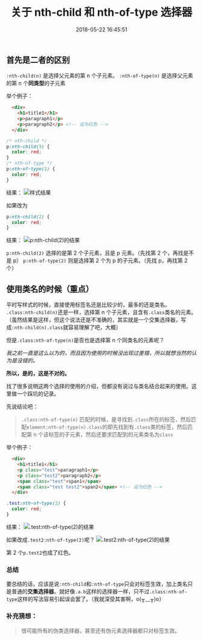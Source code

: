 ﻿---
en_title: nth-child_and_nth-of-type
title: 关于 nth-child 和 nth-of-type 选择器
keywords: CSS, nth-child, nth-of-type, pseudo class, 伪类选择器
date: 2018-05-22 16:45:51
updated: 2021-5-11 21:35:58
category:
  - 技术文章
tags:
  - CSS
photos:
  - http://img.wayowe.com/blog_gallery/ab_005.png@gallery
---

## 首先是二者的区别

`:nth-child(n)` 是选择父元素的第 n 个子元素。
`:nth-of-type(n)` 是选择父元素的第 n 个**同类型**的子元素

举个例子：

```html
  <div>
    <h1>title1</h1>
    <p>paragraph1</p>
    <p>paragraph2</p> <!-- 设为红色 -->
  </div>
```

```css
/* nth-child */
p:nth-child(3) {
  color: red;
}
/* nth-of-type */
p:nth-of-type(2) {
  color: red;
}
```
<!-- more -->
结果：
![样式结果](https://miao.su/images/2019/06/19/_15609154508763ed306.png)

如果改为

```css
p:nth-child(2) {
  color: red;
}
```

结果：
![p:nth-child(2)的结果](https://miao.su/images/2019/06/19/_15609155282272016.png)

`p:nth-child(2)` 选择的是第 2 个子元素，且是 p 元素。（先找第 2 个，再找是不是 p）
`p:nth-of-type(2)` 则是选择第 2 个为 p 的子元素。（先找 p，再找第 2 个）

## 使用类名的时候（重点）

平时写样式的时候，直接使用标签名还是比较少的，最多的还是类名。
`.class:nth-child(n)`还是一样，选择第 n 个子元素，且含有`.class`类名的元素。（虽然结果是这样，但这个说法还是不准确的，其实就是一个交集选择器，写成`:nth-child(n).class`就容易理解了吧，大概）

但是`.class:nth-of-type(n)`是否也是选择第 n 个同类名的元素呢？

_我之前一直是这么以为的，而且因为使用的时候没出现过差错，所以就想当然的认为是没错的。_

**所以，是的，这是不对的。**

找了很多说明这两个选择的使用的介绍，但都没有说过与类名结合起来的使用。这里做一个踩坑的记录。

先说结论吧：

> `.class:nth-of-type(n)` 匹配的时候，是寻找到`.class`所在的标签，然后匹配`element:nth-of-type(n).class`的即先找到有`.class`类的标签，然后匹配第 n 个该标签的子元素，然后还要求匹配到的元素类名为`class`

举个例子：

```html
  <div>
    <h1>title1</h1>
    <p class="test">paragraph1</p>
    <p class="test2">paragraph2</p>
    <span class="test">span1</span>
    <span class="test test2">span2</span> <!-- 设为红色 -->
  </div>
```

```css
.test:nth-of-type(2) {
  color: red;
}
```

结果：
![.test:nth-of-type(2)的结果](https://miao.su/images/2019/06/19/_15609156289249143e8.png)

如果改成`.test2:nth-of-type(2)`呢？
![.test2:nth-of-type(2)的结果](https://miao.su/images/2019/06/19/_15609156653718e0076.png)

第 2 个`p.test2`也成了红色。

### 总结

要总结的话，应该是说`:nth-child`和`:nth-of-type`只会对标签生效，加上类名只是普通的**交集选择器**。就好像`.a.b`这样的选择器一样，只不过`.class:nth-of-type`这样的写法容易引起误会罢了。（我就深受其害啊，o(╥﹏╥)o）

### 补充猜想：

> 很可能所有的伪类选择器，甚至还有伪元素选择器都只对标签生效。
